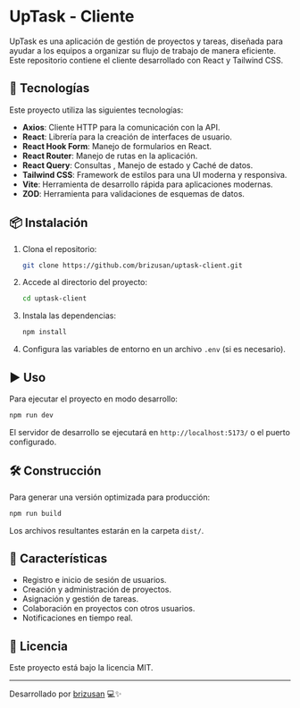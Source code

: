 # UpTask - Cliente

UpTask es una aplicación de gestión de proyectos y tareas, diseñada para ayudar a los equipos a organizar su flujo de trabajo de manera eficiente. Este repositorio contiene el cliente desarrollado con React y Tailwind CSS.

## 🚀 Tecnologías

Este proyecto utiliza las siguientes tecnologías:

- **Axios**: Cliente HTTP para la comunicación con la API.
- **React**: Librería para la creación de interfaces de usuario.
- **React Hook Form**: Manejo de formularios en React.
- **React Router**: Manejo de rutas en la aplicación.
- **React Query**: Consultas , Manejo de estado y Caché de datos.
- **Tailwind CSS**: Framework de estilos para una UI moderna y responsiva.
- **Vite**: Herramienta de desarrollo rápida para aplicaciones modernas.
- **ZOD**: Herramienta para validaciones de esquemas de datos.

## 📦 Instalación

1. Clona el repositorio:
   ```sh
   git clone https://github.com/brizusan/uptask-client.git
   ```
2. Accede al directorio del proyecto:
   ```sh
   cd uptask-client
   ```
3. Instala las dependencias:
   ```sh
   npm install
   ```
4. Configura las variables de entorno en un archivo `.env` (si es necesario).

## ▶️ Uso

Para ejecutar el proyecto en modo desarrollo:

```sh
npm run dev
```

El servidor de desarrollo se ejecutará en `http://localhost:5173/` o el puerto configurado.

## 🛠️ Construcción

Para generar una versión optimizada para producción:

```sh
npm run build
```

Los archivos resultantes estarán en la carpeta `dist/`.

## 📌 Características

- Registro e inicio de sesión de usuarios.
- Creación y administración de proyectos.
- Asignación y gestión de tareas.
- Colaboración en proyectos con otros usuarios.
- Notificaciones en tiempo real.

## 📜 Licencia

Este proyecto está bajo la licencia MIT.

---

Desarrollado por [brizusan](https://github.com/brizusan) 💻✨
